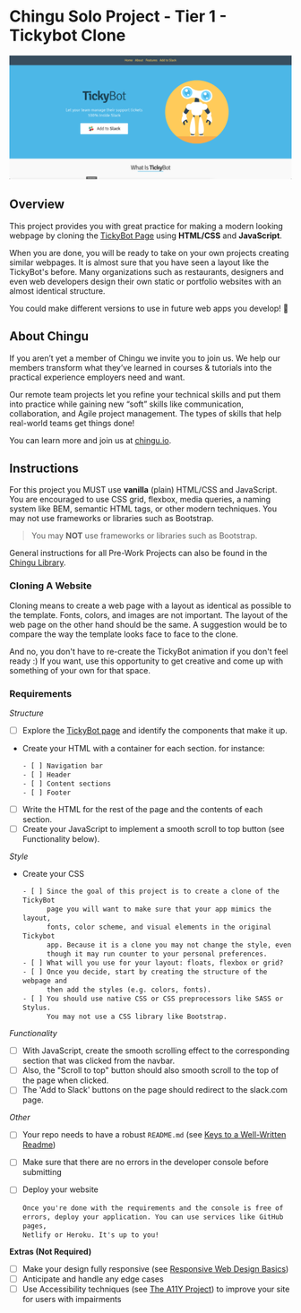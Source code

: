 # Chingu Solo Project - Tier 1 - Tickybot Clone

![TickyBot Page](https://github.com/chingu-voyages/soloproject-tier1-tickybot-clone/blob/master/Screen%20Shot%202022-10-22%20at%208.00.01%20AM.png)

## Overview
This project provides you with great practice for making a modern looking 
webpage by cloning the [TickyBot Page](https://tickybott.herokuapp.com/) 
using **HTML/CSS** and **JavaScript**.

When you are done, you will be ready to take on your own projects creating 
similar webpages. It is almost sure that you have seen a layout like the 
TickyBot's before. Many organizations such as restaurants, designers and even 
web developers design their own static or portfolio websites with an almost 
identical structure.

You could make different versions to use in future web apps you develop! 🚀

## About Chingu

If you aren’t yet a member of Chingu we invite you to join us. We help our 
members transform what they’ve learned in courses & tutorials into the 
practical experience employers need and want.

Our remote team projects let you refine your technical skills and put them 
into practice while gaining new “soft” skills like communication, 
collaboration, and Agile project management. The types of skills that 
help real-world teams get things done!

You can learn more and join us at [chingu.io](https://chingu.io).

## Instructions

For this project you MUST use **vanilla** (plain) HTML/CSS and JavaScript. 
You are encouraged to use CSS grid, flexbox, media queries, a naming system 
like BEM, semantic HTML tags, or other modern techniques. You may not use 
frameworks or libraries such as Bootstrap.

> You may **NOT** use frameworks or libraries such as Bootstrap.

General instructions for all Pre-Work Projects can also be found in the [Chingu
Library](https://voyage.docs.chingu.io/prework/howwork).

### Cloning A Website

Cloning means to create a web page with a layout as identical as possible to 
the template. Fonts, colors, and images are not important. The layout of the 
web page on the other hand should be the same. A suggestion would be to 
compare the way the template looks face to face to the clone.

And no, you don't have to re-create the TickyBot animation if you don't 
feel ready :) If you want, use this opportunity to get creative and come up 
with something of your own for that space.

### Requirements

*Structure*
- [ ] Explore the [TickyBot page](https://tickybott.herokuapp.com) and identify
the components that make it up.
- Create your HTML with a container for each section. for instance:

      - [ ] Navigation bar
      - [ ] Header
      - [ ] Content sections
      - [ ] Footer
      
- [ ] Write the HTML for the rest of the page and the contents of each section.
- [ ] Create your JavaScript to implement a smooth scroll to top button (see Functionality below).

*Style*
- Create your CSS

      - [ ] Since the goal of this project is to create a clone of the TickyBot
            page you will want to make sure that your app mimics the layout, 
            fonts, color scheme, and visual elements in the original Tickybot 
            app. Because it is a clone you may not change the style, even 
            though it may run counter to your personal preferences.
      - [ ] What will you use for your layout: floats, flexbox or grid?
      - [ ] Once you decide, start by creating the structure of the webpage and 
            then add the styles (e.g. colors, fonts).
      - [ ] You should use native CSS or CSS preprocessors like SASS or Stylus. 
            You may not use a CSS library like Bootstrap. 

*Functionality*
- [ ] With JavaScript, create the smooth scrolling effect to the corresponding 
section that was clicked from the navbar. 
- [ ] Also, the "Scroll to top" button should also smooth scroll to the top
of the page when clicked.
- [ ] The 'Add to Slack' buttons on the page should redirect to the 
slack.com page.

*Other*
- [ ] Your repo needs to have a robust `README.md` (see
[Keys to a Well-Written Readme](https://medium.com/chingu/keys-to-a-well-written-readme-55c53d34fe6d))
- [ ] Make sure that there are no errors in the developer console before submitting
- [ ] Deploy your website

      Once you're done with the requirements and the console is free of 
      errors, deploy your application. You can use services like GitHub pages, 
      Netlify or Heroku. It's up to you! 

**Extras (Not Required)**

- [ ] Make your design fully responsive (see 
[Responsive Web Design Basics](https://developers.google.com/web/fundamentals/design-and-ux/responsive))
- [ ] Anticipate and handle any edge cases
- [ ] Use Accessibility techniques (see 
[The A11Y Project](https://a11yproject.com/)) to improve your site for users 
with impairments 
